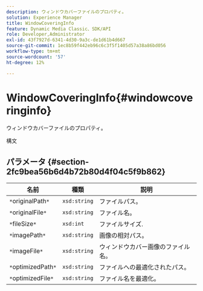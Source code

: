 ```yaml
---
description: ウィンドウカバーファイルのプロパティ。
solution: Experience Manager
title: WindowCoveringInfo
feature: Dynamic Media Classic、SDK/API
role: Developer,Administrator
exl-id: 43f7927d-6341-4d30-9a3c-de1d61b4d667
source-git-commit: 1ec8b59f442eb96c6c3f5f1405d57a38a86bd056
workflow-type: tm+mt
source-wordcount: '57'
ht-degree: 12%

---
```


# WindowCoveringInfo{#windowcoveringinfo}

ウィンドウカバーファイルのプロパティ。

構文

## パラメータ {#section-2fc9bea56b6d4b72b80d4f04c5f9b862}

| 名前 | 種類 | 説明 |
|---|---|---|
| `*`originalPath`*` | `xsd:string` | ファイルパス。 |
| `*`originalFile`*` | `xsd:string` | ファイル名。 |
| `*`fileSize`*` | `xsd:int` | ファイルサイズ. |
| `*`imagePath`*` | `xsd:string` | 画像の相対パス。 |
| `*`imageFile`*` | `xsd:string` | ウィンドウカバー画像のファイル名。 |
| `*`optimizedPath`*` | `xsd:string` | ファイルへの最適化されたパス。 |
| `*`optimizedFile`*` | `xsd:string` | ファイル名を最適化。 |
